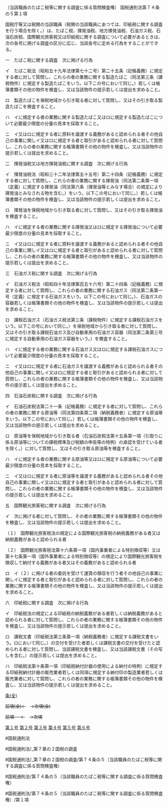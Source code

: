 （当該職員のたばこ税等に関する調査に係る質問検査権）
国税通則法第７４条の５第１項

国税庁等又は税関の当該職員（税関の当該職員にあつては、印紙税に関する調査を行う場合を除く。）は、たばこ税、揮発油税、地方揮発油税、石油ガス税、石油石炭税、国際観光旅客税又は印紙税に関する調査について必要があるときは、次の各号に掲げる調査の区分に応じ、当該各号に定める行為をすることができる。

一　たばこ税に関する調査　次に掲げる行為

イ　たばこ税法（昭和五十九年法律第七十二号）第二十五条（記帳義務）に規定する者に対して質問し、これらの者の業務に関する製造たばこ（同法第三条（課税物件）に規定する製造たばこをいう。以下この号において同じ。）若しくは帳簿書類その他の物件を検査し、又は当該物件の提示若しくは提出を求めること。

ロ　製造たばこを保税地域から引き取る者に対して質問し、又はその引き取る製造たばこを検査すること。

ハ　イに規定する者の業務に関する製造たばこ又はロに規定する製造たばこについて必要最少限度の分量の見本を採取すること。

ニ　イ又はロに規定する者に原料を譲渡する義務があると認められる者その他自己の事業に関しイ又はロに規定する者と取引があると認められる者に対して質問し、これらの者の業務に関する帳簿書類その他の物件を検査し、又は当該物件の提示若しくは提出を求めること。

二　揮発油税又は地方揮発油税に関する調査　次に掲げる行為

イ　揮発油税法（昭和三十二年法律第五十五号）第二十四条（記帳義務）に規定する者に対して質問し、これらの者の業務に関する揮発油（同法第二条第一項（定義）に規定する揮発油（同法第六条（揮発油等とみなす場合）の規定により揮発油とみなされる物を含む。）をいう。以下この号において同じ。）若しくは帳簿書類その他の物件を検査し、又は当該物件の提示若しくは提出を求めること。

ロ　揮発油を保税地域から引き取る者に対して質問し、又はその引き取る揮発油を検査すること。

ハ　イに規定する者の業務に関する揮発油又はロに規定する揮発油について必要最少限度の分量の見本を採取すること。

ニ　イ又はロに規定する者に原料を譲渡する義務があると認められる者その他自己の事業に関しイ又はロに規定する者と取引があると認められる者に対して質問し、これらの者の業務に関する帳簿書類その他の物件を検査し、又は当該物件の提示若しくは提出を求めること。

三　石油ガス税に関する調査　次に掲げる行為

イ　石油ガス税法（昭和四十年法律第百五十六号）第二十四条（記帳義務）に規定する者に対して質問し、これらの者の業務に関する石油ガス（同法第二条第一号（定義）に規定する石油ガスをいう。以下この号において同じ。）、石油ガスの容器若しくは帳簿書類その他の物件を検査し、又は当該物件の提示若しくは提出を求めること。

ロ　課税石油ガス（石油ガス税法第三条（課税物件）に規定する課税石油ガスをいう。以下この号において同じ。）を保税地域から引き取る者に対して質問し、又はその引き取る課税石油ガス及び自動車用の石油ガス容器（同法第二条第三号に規定する自動車用の石油ガス容器をいう。）を検査すること。

ハ　イに規定する者の業務に関する石油ガス又はロに規定する課税石油ガスについて必要最少限度の分量の見本を採取すること。

ニ　イ又はロに規定する者に石油ガスを譲渡する義務があると認められる者その他自己の事業に関しイ又はロに規定する者と取引があると認められる者に対して質問し、これらの者の業務に関する帳簿書類その他の物件を検査し、又は当該物件の提示若しくは提出を求めること。

四　石油石炭税に関する調査　次に掲げる行為

イ　石油石炭税法第二十一条（記帳義務）に規定する者に対して質問し、これらの者の業務に関する原油等（同法第四条第二項（納税義務者）に規定する原油等をいう。以下この号において同じ。）若しくは帳簿書類その他の物件を検査し、又は当該物件の提示若しくは提出を求めること。

ロ　原油等を保税地域から引き取る者（石油石炭税法第十五条第一項（引取りに係る原油等についての課税標準及び税額の申告等の特例）の承認を受けている者を除く。）に対して質問し、又はその引き取る原油等を検査すること。

ハ　イに規定する者の業務に関する原油等又はロに規定する原油等について必要最少限度の分量の見本を採取すること。

ニ　イ又はロに規定する者に原油等を譲渡する義務があると認められる者その他自己の事業に関しイ又はロに規定する者と取引があると認められる者に対して質問し、これらの者の業務に関する帳簿書類その他の物件を検査し、又は当該物件の提示若しくは提出を求めること。

五　国際観光旅客税に関する調査　次に掲げる行為

イ　次に掲げる者に対して質問し、その者の業務に関する帳簿書類その他の物件を検査し、又は当該物件の提示若しくは提出を求めること。

（１）　国際観光旅客税法の規定による国際観光旅客税の納税義務がある者又は納税義務があると認められる者

（２）　国際観光旅客税法第十六条第一項（国内事業者による特別徴収等）又は第十七条第一項（国外事業者による特別徴収等）の規定により国際観光旅客税を徴収して納付する義務がある者又はその義務があると認められる者

ロ　イ（２）に掲げる者の委託を受けて運賃の領収を行う者その他自己の事業に関しイに規定する者と取引があると認められる者に対して質問し、これらの者の業務に関する帳簿書類その他の物件を検査し、又は当該物件の提示若しくは提出を求めること。

六　印紙税に関する調査　次に掲げる行為

イ　印紙税法の規定による印紙税の納税義務がある者若しくは納税義務があると認められる者に対して質問し、これらの者の業務に関する帳簿書類その他の物件を検査し、又は当該物件の提示若しくは提出を求めること。

ロ　課税文書（印紙税法第三条第一項（納税義務者）に規定する課税文書をいう。ロにおいて同じ。）の交付を受けた者若しくは課税文書の交付を受けたと認められる者に対して質問し、当該課税文書を検査し、又は当該課税文書（その写しを含む。）の提示若しくは提出を求めること。

ハ　印紙税法第十条第一項（印紙税納付計器の使用による納付の特例）に規定する印紙税納付計器の販売業者若しくは同項に規定する納付印の製造業者若しくは販売業者に対して質問し、これらの者の業務に関する帳簿書類その他の物件を検査し、又は当該物件の提示若しくは提出を求めること。

[条(全)](国税通則法＿＿＿＿＿第７４条の５_.md)

~~前項(全)←~~　~~→次項(全)~~

~~前項 　 ←~~　~~→次項~~

[第１号](国税通則法＿＿＿＿＿第７４条の５第１項第１号.md)  [第２号](国税通則法＿＿＿＿＿第７４条の５第１項第２号.md)  [第３号](国税通則法＿＿＿＿＿第７４条の５第１項第３号.md)  [第４号](国税通則法＿＿＿＿＿第７４条の５第１項第４号.md)  [第５号](国税通則法＿＿＿＿＿第７４条の５第１項第５号.md)  [第６号](国税通則法＿＿＿＿＿第７４条の５第１項第６号.md)  

#国税通則法

#国税通則法/_第７章の２国税の調査

#国税通則法/_第７章の２国税の調査/第７４条の５（当該職員のたばこ税等に関する調査に係る質問検査権）

#国税通則法/第７４条の５（当該職員のたばこ税等に関する調査に係る質問検査権）

#国税通則法/第７４条の５（当該職員のたばこ税等に関する調査に係る質問検査権）/第１項

